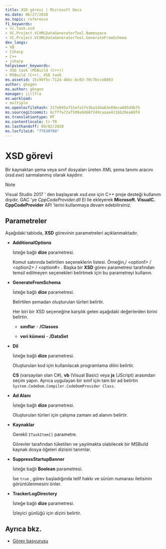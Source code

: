 ```yaml
---
title: XSD görevi | Microsoft Docs
ms.date: 06/27/2018
ms.topic: reference
f1_keywords:
- vc.task.xsd
- VC.Project.VCXMLDataGeneratorTool.Namespace
- VC.Project.VCXMLDataGeneratorTool.GenerateFromSchema
dev_langs:
- VB
- CSharp
- C++
- jsharp
helpviewer_keywords:
- XSD task (MSBuild (C++))
- MSBuild (C++), XSD task
ms.assetid: 15c99f5c-7124-4bbc-bc03-70c7bcce8893
author: ghogen
ms.author: ghogen
manager: jillfra
ms.workload:
- multiple
ms.openlocfilehash: 217e045a731efa1fe3ba1dda63e89eca685d4b75
ms.sourcegitcommit: 6cfffa72af599a9d667249caaaa411bb28ea69fd
ms.translationtype: MT
ms.contentlocale: tr-TR
ms.lasthandoff: 09/02/2020
ms.locfileid: "77630788"
---
```

# <a name="xsd-task"></a>XSD görevi

Bir kaynaktan şema veya sınıf dosyaları üreten XML şema tanımı aracını (*xsd.exe*) sarmalanmış olarak kaydırır.

> [!NOTE]
> Visual Studio 2017 ' den başlayarak *xsd.exe* için C++ proje desteği kullanım dışıdır. GAC 'ye *CppCodeProvider.dll* El Ile ekleyerek **Microsoft. VisualC. CppCodeProvider** API 'lerini kullanmaya devam edebilirsiniz.

## <a name="parameters"></a>Parametreler

 Aşağıdaki tabloda, **XSD** görevinin parametreleri açıklanmaktadır.

- **AdditionalOptions**

     İsteğe bağlı **dize** parametresi.

     Komut satırında belirtilen seçeneklerin listesi. Örneğin,/ \<option1>  / \<option2>  / \<option#> . Başka bir **XSD** görev parametresi tarafından temsil edilmeyen seçenekleri belirtmek için bu parametreyi kullanın.

- **GenerateFromSchema**

  İsteğe bağlı **dize** parametresi.

  Belirtilen şemadan oluşturulan türleri belirtir.

  Her biri bir XSD seçeneğine karşılık gelen aşağıdaki değerlerden birini belirtin.

  - **sınıflar**  -  **/Classes**

  - **veri kümesi**  -  **/DataSet**

- **Dil**

     İsteğe bağlı **dize** parametresi.

     Oluşturulan kod için kullanılacak programlama dilini belirtir.

     **CS** (varsayılan olan C#), **vb** (Visual Basic) veya **js** (JScript) arasından seçim yapın. Ayrıca uygulayan bir sınıf için tam bir ad belirtin `System.CodeDom.Compiler.CodeDomProvider Class`.

- **Ad Alanı**

     İsteğe bağlı **dize** parametresi.

     Oluşturulan türleri için çalışma zamanı ad alanını belirtir.

- **Kaynaklar**

     Gerekli `ITaskItem[]` parametre.

     Görevler tarafından tüketilen ve yayılmakta olabilecek bir MSBuild kaynak dosya öğeleri dizisini tanımlar.

- **SuppressStartupBanner**

     İsteğe bağlı **Boolean** parametresi.

     İse `true` , görev başladığında telif hakkı ve sürüm numarası iletisinin görüntülenmesini önler.

- **TrackerLogDirectory**

     İsteğe bağlı **dize** parametresi.

     İzleyici günlüğü için dizini belirtir.

## <a name="see-also"></a>Ayrıca bkz.

- [Görev başvurusu](../msbuild/msbuild-task-reference.md)
